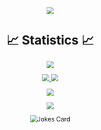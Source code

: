 <div align=center>
<p  align="center">
<img src="https://user-images.githubusercontent.com/73097560/115834477-dbab4500-a447-11eb-908a-139a6edaec5c.gif">             
<br>

# 📈 Statistics 📈
![](https://komarev.com/ghpvc/?username=ilija-mihajlovic&color=447ff7&label=Visitor+count)

<p align="center">
  <a href="https://github.com/ilija-mihajlovic">
    <img src="https://github-readme-stats.vercel.app/api?username=ilija-mihajlovic&show_icons=true&theme=github_dark&hide_border=true" />
    <img src="https://github-readme-streak-stats.herokuapp.com/?user=ilija-mihajlovic&theme=github-dark-blue&hide_border=true" />

[//]: # (    <img src="https://activity-graph.herokuapp.com/graph?username=ilija-mihajlovic&theme=react-dark" />)
</a>
</p>


<p  align="center">
<img src="https://user-images.githubusercontent.com/73097560/115834477-dbab4500-a447-11eb-908a-139a6edaec5c.gif">             
<br>

</div>

<p  align="center">
<img src="https://raw.githubusercontent.com/ilija-mihajlovic/ilija-mihajlovic/output/github-contribution-grid-snake.svg" />
  
<div  align="center">
<img src="https://readme-jokes.vercel.app/api?hideBorder" alt="Jokes Card" />
</div>

